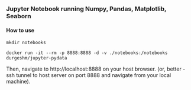 ### Jupyter Notebook running Numpy, Pandas, Matplotlib, Seaborn

#### How to use

```
mkdir notebooks

docker run -it --rm -p 8888:8888 -d -v ./notebooks:/notebooks durgeshm/jupyter-pydata
```

Then, navigate to http://localhost:8888 on your host browser. (or, better - ssh tunnel to host server on port 8888 and navigate from your local machine).

